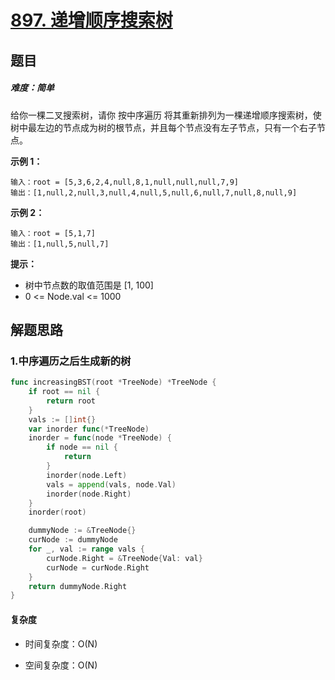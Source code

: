 # [897. 递增顺序搜索树](https://leetcode-cn.com/problems/increasing-order-search-tree/)

## 题目

##### 难度：简单

给你一棵二叉搜索树，请你 按中序遍历 将其重新排列为一棵递增顺序搜索树，使树中最左边的节点成为树的根节点，并且每个节点没有左子节点，只有一个右子节点。


**示例 1：**

~~~
输入：root = [5,3,6,2,4,null,8,1,null,null,null,7,9]
输出：[1,null,2,null,3,null,4,null,5,null,6,null,7,null,8,null,9]
~~~

**示例 2：**

~~~
输入：root = [5,1,7]
输出：[1,null,5,null,7]
~~~

**提示：**

- 树中节点数的取值范围是 [1, 100]
- 0 <= Node.val <= 1000

## 解题思路

### 1.中序遍历之后生成新的树

~~~go
func increasingBST(root *TreeNode) *TreeNode {
	if root == nil {
		return root
	}
	vals := []int{}
	var inorder func(*TreeNode)
	inorder = func(node *TreeNode) {
		if node == nil {
			return
		}
		inorder(node.Left)
		vals = append(vals, node.Val)
		inorder(node.Right)
	}
	inorder(root)

	dummyNode := &TreeNode{}
	curNode := dummyNode
	for _, val := range vals {
		curNode.Right = &TreeNode{Val: val}
		curNode = curNode.Right
	}
	return dummyNode.Right
}
~~~

#### 复杂度

- 时间复杂度：O(N)

- 空间复杂度：O(N)